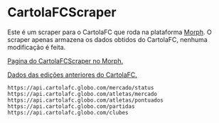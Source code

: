# CartolaFCScraper

Este é um scraper para o CartolaFC que roda na plataforma [Morph](https://morph.io).
O scraper apenas armazena os dados obtidos do CartolaFC, nenhuma modificação é feita.

[Pagina do CartolaFCScraper no Morph.](https://morph.io/thevtm/CartolaFCScraper)

[Dados das edições anteriores do CartolaFC.](https://github.com/thevtm/CartolaFCDados)

```
https://api.cartolafc.globo.com/mercado/status
https://api.cartolafc.globo.com/atletas/mercado
https://api.cartolafc.globo.com/atletas/pontuados
https://api.cartolafc.globo.com/partidas
https://api.cartolafc.globo.com/clubes
```
